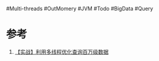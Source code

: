 #Multi-threads #OutMomery #JVM #Todo #BigData #Query




# 参考
1.  [【实战】利用多线程优化查询百万级数据](https://www.cnblogs.com/iamamg97/p/15579233.html)